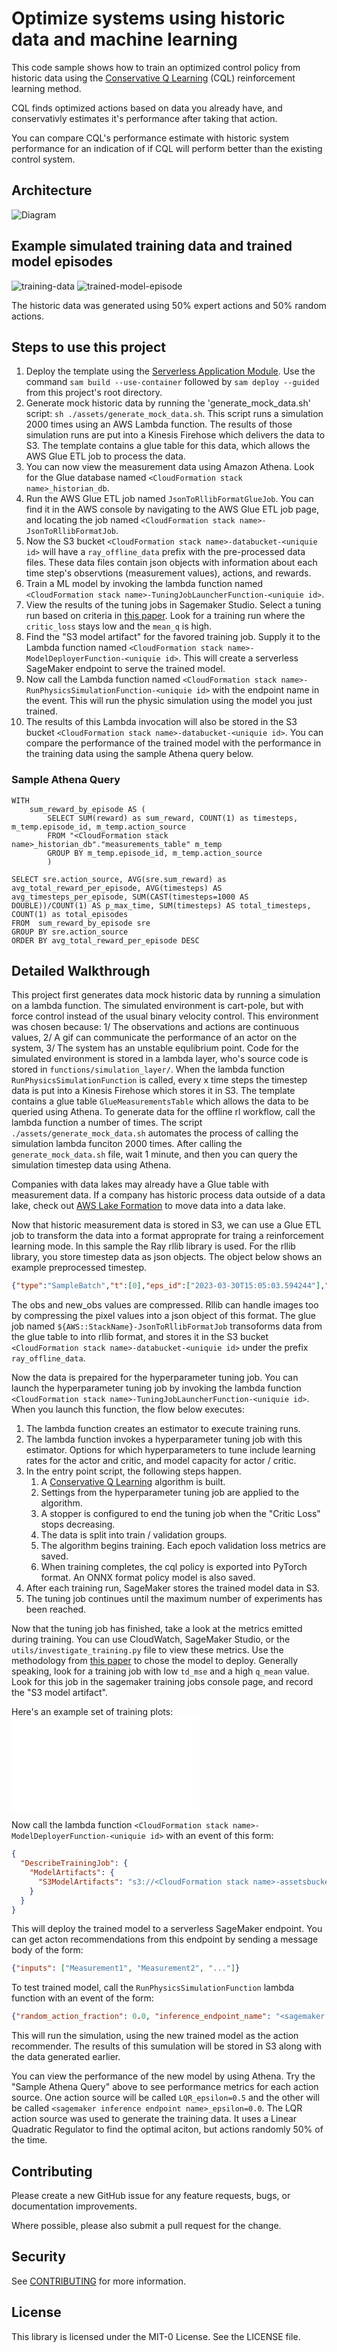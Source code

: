 # Optimize systems using historic data and machine learning

This code sample shows how to train an optimized control policy from historic data using the [Conservative Q Learning](https://sites.google.com/view/cql-offline-rl) (CQL) reinforcement learning method.

CQL finds optimized actions based on data you already have, and conservativly estimates it's performance after taking that action.

You can compare CQL's performance estimate with historic system performance for an indication of if CQL will perform better than the existing control system.


## Architecture
![Diagram](assets/offline_rl_architecture.svg)

## Example simulated training data and trained model episodes
![training-data](assets/cartpole_training_data.gif "episode from training data") ![trained-model-episode](assets/cartpole_trained_model.gif "episode using trained model")

The historic data was generated using 50% expert actions and 50% random actions.


## Steps to use this project
1. Deploy the template using the [Serverless Application Module](https://aws.amazon.com/serverless/sam/). Use the command `sam build --use-container` followed by `sam deploy --guided` from this project's root directory.
2. Generate mock historic data by running the 'generate_mock_data.sh' script: `sh ./assets/generate_mock_data.sh`. This script runs a simulation 2000 times using an AWS Lambda function. The results of those simulation runs are put into a Kinesis Firehose which delivers the data to S3. The template contains a glue table for this data, which allows the AWS Glue ETL job to process the data.
3. You can now view the measurement data using Amazon Athena. Look for the Glue database named `<CloudFormation stack name>_historian_db`.
4. Run the AWS Glue ETL job named `JsonToRllibFormatGlueJob`. You can find it in the AWS console by navigating to the AWS Glue ETL job page, and locating the job named `<CloudFormation stack name>-JsonToRllibFormatJob`.
5. Now the S3 bucket `<CloudFormation stack name>-databucket-<uniquie id>` will have a `ray_offline_data` prefix with the pre-processed data files. These data files contain json objects with information about each time step's observtions (measurement values), actions, and rewards.
6. Train a ML model by invoking the lambda function named `<CloudFormation stack name>-TuningJobLauncherFunction-<uniquie id>`.
7. View the results of the tuning jobs in Sagemaker Studio. Select a tuning run based on criteria in [this paper](https://arxiv.org/abs/2109.10813). Look for a training run where the `critic_loss` stays low and the `mean_q` is high.
8. Find the "S3 model artifact" for the favored training job. Supply it to the Lambda function named `<CloudFormation stack name>-ModelDeployerFunction-<uniquie id>`. This will create a serverless SageMaker endpoint to serve the trained model.
9. Now call the Lambda function named `<CloudFormation stack name>-RunPhysicsSimulationFunction-<uniquie id>` with the endpoint name in the event. This will run the physic simulation using the model you just trained.
10. The results of this Lambda invocation will also be stored in the S3 bucket `<CloudFormation stack name>-databucket-<uniquie id>`. You can compare the performance of the trained model with the performance in the training data using the sample Athena query below.


### Sample Athena Query
```
WITH 
    sum_reward_by_episode AS (
        SELECT SUM(reward) as sum_reward, COUNT(1) as timesteps, m_temp.episode_id, m_temp.action_source
        FROM "<CloudFormation stack name>_historian_db"."measurements_table" m_temp
        GROUP BY m_temp.episode_id, m_temp.action_source
        )

SELECT sre.action_source, AVG(sre.sum_reward) as avg_total_reward_per_episode, AVG(timesteps) AS avg_timesteps_per_episode, SUM(CAST(timesteps=1000 AS DOUBLE))/COUNT(1) AS p_max_time, SUM(timesteps) AS total_timesteps, COUNT(1) as total_episodes
FROM  sum_reward_by_episode sre
GROUP BY sre.action_source
ORDER BY avg_total_reward_per_episode DESC
```

## Detailed Walkthrough
This project first generates data mock historic data by running a simulation on a lambda function. The simulated environment is cart-pole, but with force control instead of the usual binary velocity control. This environment was chosen because: 1/ The observations and actions are continuous values, 2/ A gif can communicate the performance of an actor on the system, 3/ The system has an unstable equlibrium point. Code for the simulated environment is stored in a lambda layer, who's source code is stored in `functions/simulation_layer/`. When the lambda function `RunPhysicsSimulationFunction` is called, every x time steps the timestep data is put into a Kinesis Firehose which stores it in S3. The template contains a glue table `GlueMeasurementsTable` which allows the data to be queried using Athena. To generate data for the offline rl workflow, call the lambda function a number of times. The script `./assets/generate_mock_data.sh` automates the process of calling the simulation lambda funciton 2000 times. After calling the `generate_mock_data.sh` file, wait 1 minute, and then you can query the simulation timestep data using Athena. 

Companies with data lakes may already have a Glue table with measurement data. If a company has historic process data outside of a data lake, check out [AWS Lake Formation](https://aws.amazon.com/lake-formation/) to move data into a data lake.

Now that historic measurement data is stored in S3, we can use a Glue ETL job to transform the data into a format approprate for traing a reinforcement learning mode. In this sample the Ray rllib library is used. For the rllib library, you store timestep data as json objects. The object below shows an example preprocessed timestep.
```json
{"type":"SampleBatch","t":[0],"eps_id":["2023-03-30T15:05:03.594244"],"agent_index":[0],"obs":"BCJNGGhAkAAAAAAAAAB5iwAAAFKABZWFAAEA8hmMEm51bXB5LmNvcmUubnVtZXJpY5SMC19mcm9tYnVmZmVylJOUKJYQLgDxBQAluCU/DVrGu0IttrzBA7+9lIwFQADxFpSMBWR0eXBllJOUjAJmNJSJiIeUUpQoSwOMATyUTk5OSv////8FAPAFSwB0lGJLAUsEhpSMAUOUdJRSlC4AAAAA","actions":[[-0.04558326676487923]],"action_prob":[1],"action_logp":[0],"rewards":[12.524022102355957],"prev_actions":[[0]],"prev_rewards":[0],"dones":[false],"infos":[{}],"new_obs":"BCJNGGhAkAAAAAAAAAB5iwAAAFKABZWFAAEA8hmMEm51bXB5LmNvcmUubnVtZXJpY5SMC19mcm9tYnVmZmVylJOUKJYQLgDxBQB6nSU/Yq6mPIdbobzUHgK+lIwFQADxFpSMBWR0eXBllJOUjAJmNJSJiIeUUpQoSwOMATyUTk5OSv////8FAPAFSwB0lGJLAUsEhpSMAUOUdJRSlC4AAAAA","unroll_id":[1800]}
```
The obs and new_obs values are compressed. Rllib can handle images too by compressing the pixel values into a json object of this format.
The glue job named `${AWS::StackName}-JsonToRllibFormatJob` transoforms data from the glue table to into rllib format, and stores it in the S3 bucket `<CloudFormation stack name>-databucket-<uniquie id>` under the prefix `ray_offline_data`. 

Now the data is prepaired for the hyperparameter tuning job. You can launch the hyperparameter tuning job by invoking the lambda function `<CloudFormation stack name>-TuningJobLauncherFunction-<uniquie id>`.
When you launch this function, the flow below executes:
1. The lambda function creates an estimator to execute training runs.
2. The lambda function invokes a hyperparameter tuning job with this estimator. Options for which hyperparameters to tune include learning rates for the actor and critic, and model capacity for actor / critic.
3. In the entry point script, the following steps happen.
   1. A [Conservative Q Learning](https://docs.ray.io/en/latest/rllib/rllib-algorithms.html#cql) algorithm is built.
   2. Settings from the hyperparameter tuning job are applied to the algorithm.
   3. A stopper is configured to end the tuning job when the "Critic Loss" stops decreasing.
   4. The data is split into train / validation groups.
   5. The algorithm begins training. Each epoch validation loss metrics are saved.
   6. When training completes, the cql policy is exported into PyTorch format. An ONNX format policy model is also saved.
4. After each training run, SageMaker stores the trained model data in S3.
5. The tuning job continues until the maximum number of experiments has been reached.

Now that the tuning job has finished, take a look at the metrics emitted during training. You can use CloudWatch, SageMaker Studio, or the `utils/investigate_training.py` file to view these metrics. Use the methodology from [this paper](https://arxiv.org/abs/2109.10813) to chose the model to deploy. Generally speaking, look for a training job with low `td_mse` and a high `q_mean` value. Look for this job in the sagemaker training jobs console page, and record the "S3 model artifact".

Here's an example set of training plots:
![Training Plots](assets/example_training_plots.html)

Now call the lambda function `<CloudFormation stack name>-ModelDeployerFunction-<uniquie id>` with an event of this form:

```json
{
  "DescribeTrainingJob": {
    "ModelArtifacts": {
      "S3ModelArtifacts": "s3://<CloudFormation stack name>-assetsbucket-ngagfxwcupoc/training/offline-rl-2000-iter-230414-1622-010-ef16bf2e/output/model.tar.gz"
    }
  }
}
```
This will deploy the trained model to a serverless SageMaker endpoint. You can get acton recommendations from this endpoint by sending a message body of the form:
```json
{"inputs": ["Measurement1", "Measurement2", "..."]}
```

To test trained model, call the `RunPhysicsSimulationFunction` lambda function with an event of the form:
```json
{"random_action_fraction": 0.0, "inference_endpoint_name": "<sagemaker inference endpoint name>"}
```
This will run the simulation, using the new trained model as the action recommender. The results of this sumulation will be stored in S3 along with the data generated earlier.

You can view the performance of the new model by using Athena. Try the "Sample Athena Query" above to see performance metrics for each action source. One action source will be called `LQR_epsilon=0.5` and the other will be called `<sagemaker inference endpoint name>_epsilon=0.0`. The LQR action source was used to generate the training data. It uses a Linear Quadratic Regulator to find the optimal aciton, but actions randomly 50% of the time.

## Contributing
Please create a new GitHub issue for any feature requests, bugs, or documentation improvements.

Where possible, please also submit a pull request for the change.

## Security

See [CONTRIBUTING](CONTRIBUTING.md#security-issue-notifications) for more information.

## License

This library is licensed under the MIT-0 License. See the LICENSE file.